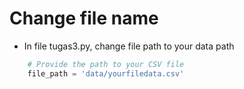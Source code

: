 # Change file name
- In file tugas3.py, change file path to your data path
```python
    # Provide the path to your CSV file
    file_path = 'data/yourfiledata.csv'
```
